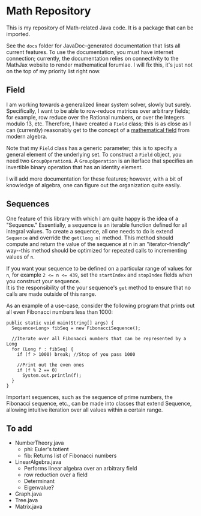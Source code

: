 Math Repository
===============

This is my repository of Math-related Java code.  It is a package that can be imported.

See the `docs` folder for JavaDoc-generated documentation that lists all current features.  To use the documentation, you must have internet connection; currently, the documentation relies on connectivity to the MathJax website to render mathematical forumlae.  I will fix this, it's just not on the top of my priority list right now.

Field
-----

I am working towards a generalized linear system solver, slowly but surely.  Specifically, I want to be able to row-reduce matrices over arbitrary fields; for example, row reduce over the Rational numbers, or over the Integers modulo 13, etc.  Therefore, I have created a `Field` class; this is as close as I can (currently) reasonably get to the concept of a [mathematical field](http://en.wikipedia.org/wiki/Field_%28mathematics%29) from modern algebra.

Note that my `Field` class has a generic parameter; this is to specify a general element of the underlying set.  To construct a `Field` object, you need two `GroupOperation`s.  A `GroupOperation` is an iterface that specifies an invertible binary operation that has an identity element.

I will add more documentation for these features; however, with a bit of knowledge of algebra, one can figure out the organization quite easily.

Sequences
---------

One feature of this library with which I am quite happy is the idea of a "Sequence."  Essentially, a sequence is an iterable function defined for all integral values.
To create a sequence, all one needs to do is extend `Sequence` and override the `get(long n)` method.  This method should compute and return the value of the sequence at n
in an "iterator-friendly" way--this method should be optimized for repeated calls to incrementing values of `n`.

If you want your sequence to be defined on a particular range of values for `n`, for example `2 <= n <= 439`, set the `startIndex` and `stopIndex` fields when you construct your sequence.  
It is the responsibility of the your sequence's `get` method to ensure that no calls are made outside of this range.

As an example of a use-case, consider the following program that prints out all even Fibonacci numbers less than 1000:

```
public static void main(String[] args) {
  Sequence<Long> fibSeq = new FibonacciSequence();
  
  //Iterate over all Fibonacci numbers that can be represented by a Long
  for (Long f : fibSeq) {
    if (f > 1000) break; //Stop of you pass 1000
    
    //Print out the even ones
    if (f % 2 == 0) 
      System.out.println(f);
  }
}
```

Important sequences, such as the sequence of prime numbers, the Fibonacci sequence, etc., can be made into classes that extend Sequence, allowing intuitive iteration over all values within a certain range.

To add
------

  -  NumberTheory.java
      - phi: Euler's totient
      - fib: Returns list of Fibonacci numbers
  -  LinearAlgebra.java 
      - Performs linear algebra over an arbitrary field
      - row reduction over a field
      - Determinant
      - Eigenvalue?
  -  Graph.java
  -  Tree.java
  -  Matrix.java
